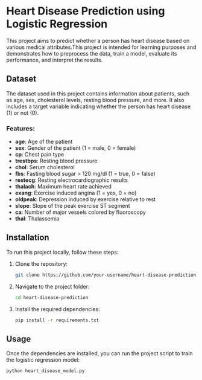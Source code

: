 # Heart Disease Prediction using Logistic Regression

This project aims to predict whether a person has heart disease based on various medical attributes.This project is intended for learning purposes and demonstrates how to preprocess the data, train a model, evaluate its performance, and interpret the results.

## Dataset

The dataset used in this project contains information about patients, such as age, sex, cholesterol levels, resting blood pressure, and more. It also includes a target variable indicating whether the person has heart disease (1) or not (0).

### Features:
- **age**: Age of the patient
- **sex**: Gender of the patient (1 = male, 0 = female)
- **cp**: Chest pain type
- **trestbps**: Resting blood pressure
- **chol**: Serum cholesterol
- **fbs**: Fasting blood sugar > 120 mg/dl (1 = true, 0 = false)
- **restecg**: Resting electrocardiographic results
- **thalach**: Maximum heart rate achieved
- **exang**: Exercise induced angina (1 = yes, 0 = no)
- **oldpeak**: Depression induced by exercise relative to rest
- **slope**: Slope of the peak exercise ST segment
- **ca**: Number of major vessels colored by fluoroscopy
- **thal**: Thalassemia

## Installation

To run this project locally, follow these steps:

1. Clone the repository:
    ```bash
    git clone https://github.com/your-username/heart-disease-prediction.git
    ```

2. Navigate to the project folder:
    ```bash
    cd heart-disease-prediction
    ```

3. Install the required dependencies:
    ```bash
    pip install -r requirements.txt
    ```

## Usage

Once the dependencies are installed, you can run the project script to train the logistic regression model:

```bash
python heart_disease_model.py
